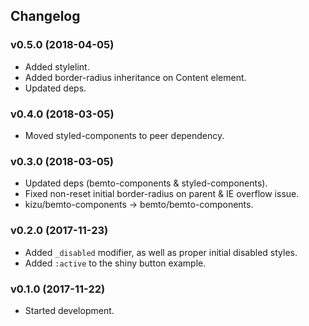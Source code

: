 ## Changelog

### v0.5.0 (2018-04-05)

- Added stylelint.
- Added border-radius inheritance on Content element.
- Updated deps.

### v0.4.0 (2018-03-05)

- Moved styled-components to peer dependency.

### v0.3.0 (2018-03-05)

- Updated deps (bemto-components & styled-components).
- Fixed non-reset initial border-radius on parent & IE overflow issue.
- kizu/bemto-components → bemto/bemto-components.

### v0.2.0 (2017-11-23)

- Added `_disabled` modifier, as well as proper initial disabled styles.
- Added `:active` to the shiny button example.

### v0.1.0 (2017-11-22)

- Started development.
